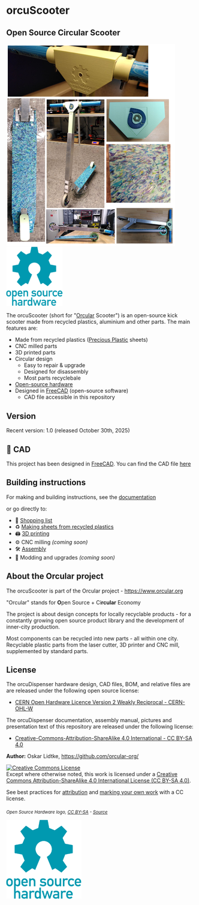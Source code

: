 # orcuScooter

## Open Source Circular Scooter

<img width="450" src="Documentation/images/readme/Title_orcuScooter.png"> <img width="150" src="Documentation/images/readme/oshw-logo.svg">

The orcuScooter (short for "[Orcular](#about-the-orcular-project) Scooter") is an open-source kick scooter made from recycled plastics, aluminium and other parts. The main features are:
- Made from recycled plastics ([Precious Plastic](https://preciousplastic.com/) sheets)
- CNC milled parts
- 3D printed parts
- Circular design
  - Easy to repair & upgrade
  - Designed for disassembly
  - Most parts recyclebale
- [Open-source hardware](#license)
- Designed in [FreeCAD](https://www.freecad.org/) (open-source software)
  - CAD file accessible in this repository
 
## Version
Recent version: 1.0 (released October 30th, 2025)

## 📐 CAD

This project has been designed in [FreeCAD](https://www.freecad.org/). You can find the CAD file [here](CAD)
 
## Building instructions
 
For making and building instructions, see the [documentation](Documentation/Introduction.md)

or go directly to:

- 🛒 [Shopping list](Documentation/Shopping_list.md)
- ♻️ [Making sheets from recycled plastics](Documentation/Making_sheets.md)
- 🖨️ [3D printing](Documentation/3D_printing.md)
- ⚙️ CNC milling *(coming soon)*
- 🛠️ [Assembly](Documentation/Assembly.md)
- 🔼 Modding and upgrades *(coming soon)*

## About the Orcular project
The orcuScooter is part of the Orcular project - https://www.orcular.org

"Orcular" stands for **O**pen Source + Ci**rcular** Economy

The project is about design concepts for locally recyclable products - for a constantly growing open source product library and the development of inner-city production.

Most components can be recycled into new parts - all within one city.
Recyclable plastic parts from the laser cutter, 3D printer and CNC mill, supplemented by standard parts.

## License

The orcuDispenser hardware design, CAD files, BOM, and relative files are are released under the following open source license:

- [CERN Open Hardware Licence Version 2 Weakly Reciprocal - CERN-OHL-W](https://cern-ohl.web.cern.ch/)

The orcuDispenser documentation, assembly manual, pictures and presentation text of this repository are released under the following license:

- [Creative-Commons-Attribution-ShareAlike 4.0 International - CC BY-SA 4.0](http://creativecommons.org/licenses/by-sa/4.0/)

**Author:** Oskar Lidtke, https://github.com/orcular-org/

<a rel="license" href="http://creativecommons.org/licenses/by-sa/4.0/"><img alt="Creative Commons License" style="border-width:0" src="https://i.creativecommons.org/l/by-sa/4.0/88x31.png" /></a><br />Except where otherwise noted, this work is licensed under a <a rel="license" href="http://creativecommons.org/licenses/by-sa/4.0/">Creative Commons Attribution-ShareAlike 4.0 International License (CC BY-SA 4.0)</a>.

See best practices for [attribution](https://wiki.creativecommons.org/wiki/Best_practices_for_attribution) and [marking your own work](https://wiki.creativecommons.org/wiki/Marking_your_work_with_a_CC_license) with a CC license.

<p align="left">
<i> <sub> Open Source Hardware logo, <a href="https://creativecommons.org/licenses/by-sa/4.0/">CC BY-SA</a> - <a href="https://www.oshwa.org/open-source-hardware-logo/">Source</a> </sub></i>
</p>

<img width="200" src="Documentation/images/readme/oshw-logo.svg">


